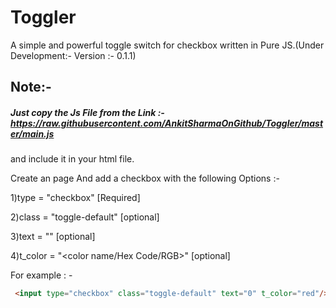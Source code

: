 # Toggler
A simple and powerful toggle switch for checkbox written in Pure JS.(Under Development:- Version :- 0.1.1)

## Note:-

##### Just copy the Js File from the Link :- https://raw.githubusercontent.com/AnkitSharmaOnGithub/Toggler/master/main.js

and include it in your html file.

Create an page And add a checkbox with the following Options :- 

1)type = "checkbox" [Required]

2)class = "toggle-default" [optional]

3)text = "<Only one character>" [optional]

4)t_color = "<color name/Hex Code/RGB>" [optional]

For example : -
```html
 <input type="checkbox" class="toggle-default" text="0" t_color="red"/>
```
